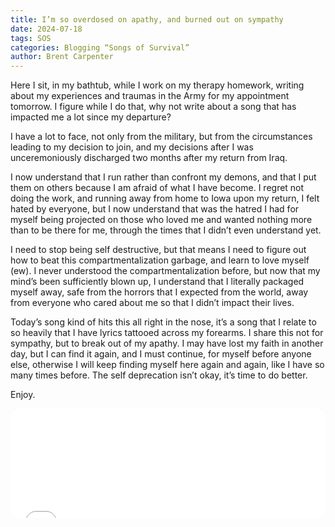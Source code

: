 ```yaml
---
title: I’m so overdosed on apathy, and burned out on sympathy
date: 2024-07-18
tags: SOS
categories: Blogging “Songs of Survival”
author: Brent Carpenter
---
```

Here I sit, in my bathtub, while I work on my therapy homework, writing about my experiences and traumas in the Army for my appointment tomorrow. I figure while I do that, why not write about a song that has impacted me a lot since my departure?

I have a lot to face, not only from the military, but from the circumstances leading to my decision to join, and my decisions after I was unceremoniously discharged two months after my return from Iraq.

I now understand that I run rather than confront my demons, and that I put them on others because I am afraid of what I have become. I regret not doing the work, and running away from home to Iowa upon my return, I felt hated by everyone, but I now understand that was the hatred I had for myself being projected on those who loved me and wanted nothing more than to be there for me, through the times that I didn’t even understand yet.

I need to stop being self destructive, but that means I need to figure out how to beat this compartmentalization garbage, and learn to love myself (ew). I never understood the compartmentalization before, but now that my mind’s been sufficiently blown up, I understand that I literally packaged myself away, safe from the horrors that I expected from the world, away from everyone who cared about me so that I didn’t impact their lives.

Today’s song kind of hits this all right in the nose, it’s a song that I relate to so heavily that I have lyrics tattooed across my forearms. I share this not for sympathy, but to break out of my apathy. I may have lost my faith in another day, but I can find it again, and I must continue, for myself before anyone else, otherwise I will keep finding myself here again and again, like I have so many times before. The self deprecation isn’t okay, it’s time to do better.

Enjoy.

<iframe id="embedPlayer" src="[https://embed.music.apple.com/us/album/the-science-of-selling-yourself-short/1420810?i=1420790&amp;app=music&amp;itsct=music\_box\_player&amp;itscg=30200&amp;ls=1&amp;theme=auto](https://embed.music.apple.com/us/album/the-science-of-selling-yourself-short/1420810?i=1420790&amp;app=music&amp;itsct=music_box_player&amp;itscg=30200&amp;ls=1&amp;theme=auto)" height="175px" frameborder="0" sandbox="allow-forms allow-popups allow-same-origin allow-scripts allow-top-navigation-by-user-activation" allow="autoplay _; encrypted-media_ ; clipboard-write" style="width: 100%; max-width: 660px; overflow: hidden; border-radius: 10px; transform: translateZ(0px); animation: 2s 6 loading-indicator; background-color: rgb(228, 228, 228);"></iframe>